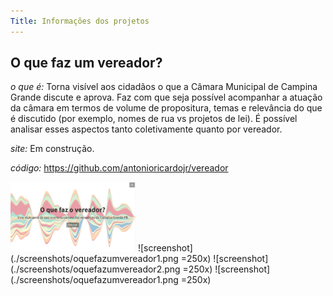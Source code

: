 ```yaml
---
Title: Informações dos projetos
---
```


## O que faz um vereador?

*o que é:* Torna visível aos cidadãos o que a Câmara Municipal de Campina Grande discute e aprova. Faz com que seja possível acompanhar a atuação da câmara em termos de volume de propositura, temas e relevância do que é discutido (por exemplo, nomes de rua vs projetos de lei). É possível analisar esses aspectos tanto coletivamente quanto por vereador.

*site:* Em construção.

*código:* https://github.com/antonioricardojr/vereador

<img src="screenshots/oquefazumvereador1.png" width="200">
![screenshot](./screenshots/oquefazumvereador1.png =250x)
![screenshot](./screenshots/oquefazumvereador2.png =250x)
![screenshot](./screenshots/oquefazumvereador1.png =250x)
